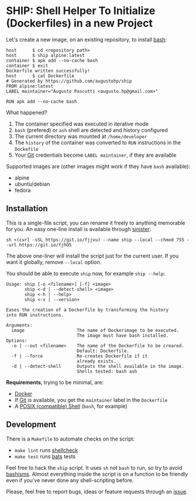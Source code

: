# SHIP: Shell Helper To Initialize (Dockerfiles) in a new Project

Let's create a new image, on an existing repository, to install [bash][]:

[bash]: https://www.gnu.org/software/bash/

    host      $ cd <repository path>
    host      $ ship alpine:latest
    container $ apk add --no-cache bash
    container $ exit
    Dockerfile written successfully!
    host      $ cat Dockerfile
    # Generated by https://github.com/augustohp/ship
    FROM alpine:latest
    LABEL maintainer="Augusto Pascutti <augusto.hp@gmail.com>"

    RUN apk add --no-cache bash

What happened?

1. The container specified was executed in iterative mode
1. `bash` (prefered) or `ash` shell are detected and history configured
1. The current directory was mounted at `/home/developer`
1. The `history` of the container was converted to `RUN` instructions in the `Dockefile`
1. Your [Git][] credentials become `LABEL maintainer`, if they are available

Supported images are (other images might work if they have `bash` available):

* alpine
* ubuntu/debian
* fedora

## Installation

This is a single-file script, you can rename it freely to anything memorable for
you. An easy one-line install is available through [sinister][]:

[sinister]: https://github.com/jamesqo/sinister

	sh <(curl -sSL https://git.io/fjjvu) --name ship --local --chmod 755 --url https://git.io/fjhO5

The above one-liner will install the script just for the current user. If you
want it globally, remove `--local` option.

You should be able to execute `ship` now, for example `ship --help`:

	Usage: ship [-o <filename>] [-f] <image>
           ship <-d | --detect-shell> <image>
           ship <-h | --help>
           ship <-v | --version>

	Eases the creation of a Dockerfile by transforming the history
	into RUN instructions.

	Arguments:
	  image                    The name of Dockerimage to be executed. 
                               The image must have bash installed.
	Options:
	  -o | --out <filename>    The name of the Dockerfile to be creared.
                               Default: Dockerfile.
	  -f | --force             Re-creates Dockerfile if it
                               already exists.
	  -d | --detect-shell      Outputs the shell available in the image.
                               Shells tested: bash ash

**Requirements**, trying to be minimal, are:

* [Docker][]
* If [Git][] is available, you get the `maintainer` label in the `Dockerfile`
* A [POSIX (compatible) Shell][posix] (`bash`, for example)

[posix]: https://unix.stackexchange.com/questions/58249/what-is-difference-between-posix-bash-and-other-shells-for-scripting
[docker]: https://docs.docker.com/install/
[git]: https://git-scm.com

## Development

There is a `Makefile` to automate checks on the script:

* `make lint` runs [shellcheck][]
* `make test` runs [bats][] tests

[shellcheck]: https://github.com/koalaman/shellcheck
[bats]: https://github.com/sstephenson/bats

Feel free to hack the `ship` script. It uses `sh` not `bash` to run, so try to
avoid [bashisms][]. Almost everything inside the script is on a function to be
friendly even if you've never done any shell-scripting before.

[bashisms]: https://mywiki.wooledge.org/Bashism

Please, feel free to report bugs, ideas or feature requests through an [issue][].

[issue]: https://github.com/augustohp/ship/issues/new
